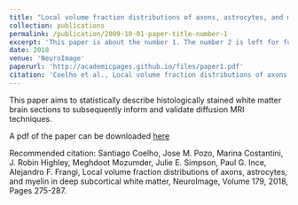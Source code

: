 ```yaml
---
title: "Local volume fraction distributions of axons, astrocytes, and myelin in deep subcortical white matter"
collection: publications
permalink: /publication/2009-10-01-paper-title-number-1
excerpt: 'This paper is about the number 1. The number 2 is left for future work.'
date: 2018
venue: 'NeuroImage'
paperurl: 'http://academicpages.github.io/files/paper1.pdf'
citation: 'Coelho et al., Local volume fraction distributions of axons, astrocytes, and myelin in deep subcortical white matter, NeuroImage, Volume 179, 2018, Pages 275-287.'
---
```


This paper aims to statistically describe histologically stained white matter brain sections to subsequently inform and validate diffusion MRI techniques.

A pdf of the paper can be downloaded [here](http://santiagocoelho.github.io/files/paper1.pdf)

Recommended citation: Santiago Coelho, Jose M. Pozo, Marina Costantini, J. Robin Highley, Meghdoot Mozumder, Julie E. Simpson, Paul G. Ince, Alejandro F. Frangi, Local volume fraction distributions of axons, astrocytes, and myelin in deep subcortical white matter, NeuroImage, Volume 179, 2018, Pages 275-287.

